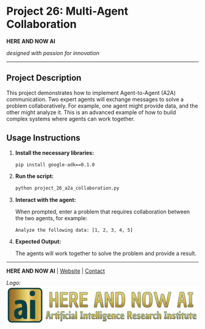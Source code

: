 # Project 26: Multi-Agent Collaboration

**HERE AND NOW AI**

*designed with passion for innovation*

---

## Project Description

This project demonstrates how to implement Agent-to-Agent (A2A) communication. Two expert agents will exchange messages to solve a problem collaboratively. For example, one agent might provide data, and the other might analyze it. This is an advanced example of how to build complex systems where agents can work together.

## Usage Instructions

1.  **Install the necessary libraries:**

    ```bash
    pip install google-adk==0.1.0
    ```

2.  **Run the script:**

    ```bash
    python project_26_a2a_collaboration.py
    ```

3.  **Interact with the agent:**

    When prompted, enter a problem that requires collaboration between the two agents, for example:

    ```
    Analyze the following data: [1, 2, 3, 4, 5]
    ```

4.  **Expected Output:**

    The agents will work together to solve the problem and provide a result.

---

**HERE AND NOW AI** | [Website](https://hereandnowai.com) | [Contact](mailto:info@hereandnowai.com)

*Logo: ![[Logo]](https://raw.githubusercontent.com/hereandnowai/images/refs/heads/main/logos/HNAI%20Title%20-Teal%20%26%20Golden%20Logo%20-%20DESIGN%203%20-%20Raj-07.png)*